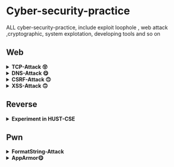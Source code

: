 # Cyber-security-practice
ALL cyber-security-practice, include exploit loophole , web attack ,cryptographic, system explotation, developing tools and so on

## Web
<style>
    a:link, a:visited, a:hover, a:active {
        text-decoration: none; 
    }
</style>
<details>
    <summary><strong><a href="./Web/TCP-attack/" >TCP-Attack 😵</a></strong></summary>
</details>
<details>
    <summary><strong><a href="./Web/DNS-attack/" >DNS-Attack 😋</a></strong></summary>
</details>
<details>
    <summary><strong><a href="./Web/CSRF-attack/" >CSRF-Attack 🙃</a></strong></summary>
</details>

<details>
    <summary><strong><a href="./Web/XSS-attack/" >XSS-Attack 🙃</a></strong></summary>
</details>
 
## Reverse
<details>
    <summary><strong><a href="./Reverse/Experiments-HUST/" >Experiment in HUST-CSE</a></strong></summary>
<ul>
<strong>
<li>Experiment1 ✅</li>
<li>Experiment2 ✅</li>
<li>Experiment3 ✅</li>
</strong>
</ul>
</details>
  
## Pwn
<details>
    <summary><strong><a href="./Pwn/FormatString-Attack/" >FormatString-Attack</a></strong></summary>
    <ul><strong>
    <li>Change var value</li>
    <li>ShellCode Injection</li>
    <li>Ret2Lib Hack</li>
    <li>GOT-Table Hack</li>
    </strong></ul>
</details>
<details>
    <summary><strong><a href="./Pwn/Apparmor/" >AppArmor😋</a></strong></summary>
    <ul><strong>
    <li>Chroot</li>
    <li>Seccomp</li>
    <li>AppArmor</li>
</strong></ul>
</details>






    





